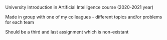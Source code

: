 University Introduction in Artificial Intelligence course (2020-2021 year)

Made in group with one of my colleagues - different topics and/or problems for each team

Should be a third and last assignment which is non-existant
